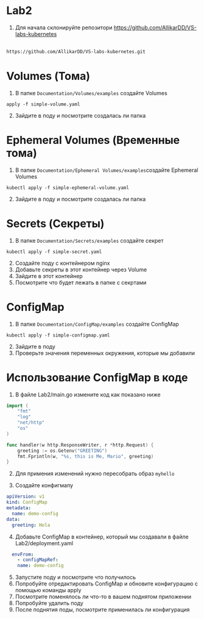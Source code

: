# Lab2

1. Для начала склонируйте репозитори https://github.com/AllikarDD/VS-labs-kubernetes  
   ‍

```bash
https://github.com/AllikarDD/VS-labs-kubernetes.git
```

# Volumes (Тома)

1. В папке `Documentation/Volumes/examples`​ создайте Volumes

```shell
apply -f simple-volume.yaml
```

2. Зайдите в поду и посмотрите создалась ли папка

# Ephemeral Volumes (Временные тома)

1. В папке `Documentation/Ephemeral Volumes/examples`​ создайте Ephemeral Volumes

```shell
kubectl apply -f simple-ephemeral-volume.yaml
```

2. Зайдите в поду и посмотрите создалась ли папка

# Secrets (Секреты)

1. В папке `Documentation/Secrets/examples`​ создайте секрет

```shell
kubectl apply -f simple-secret.yaml
```

2. Создайте поду с контейнером nginx
3. Добавьте секреты в этот контейнер через Volume
4. Зайдите в этот контейнер
5. Посмотрите что будет лежать в папке с секртами

# ConfigMap

1. В папке `Documentation/ConfigMap/examples`​ создайте ConfigMap

```shell
kubectl apply -f simple-configmap.yaml
```

2. Зайдите в поду
3. Проверьте значения переменных окружения, которые мы добавили

# Использование ConfigMap в коде

1. В файле Lab2/main.go измените код как показано ниже

```go
import (
	"fmt"
	"log"
	"net/http"
	"os"
)

func handler(w http.ResponseWriter, r *http.Request) {
    greeting := os.Getenv("GREETING")
	fmt.Fprintln(w, "%s, this is Me, Mario", greeting)
}
```

2. Для примения изменений нужно пересобрать образ `myhello`​

3. Создайте конфигмапу

```yaml
apiVersion: v1
kind: ConfigMap
metadata:
  name: demo-config
data:
  greeting: Hola
```

4. Добавьте ConfigMap в контейнер, который мы создавали в файле  Lab2/deployment.yaml

```yaml
  envFrom:
    - configMapRef:
    name: demo-config
```

5. Запустите поду и посмотрите что получилось
6. Попробуйте отредактировать ConfigMap и обновите конфигурацию с помощью команды apply
7. Посмотрите поменялось ли что-то в вашем поднятом приложении
8. Попробуйте удалить поду
9. После поднятия поды, посмотрите применилась ли конфигурация
